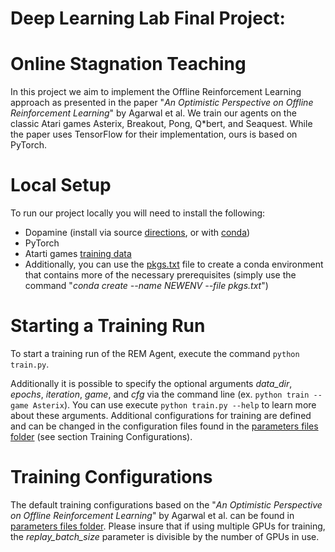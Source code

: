 # Deep Learning Lab Final Project:
# Online Stagnation Teaching

In this project we aim to implement the Offline Reinforcement Learning approach as presented in the paper "*An Optimistic Perspective on Offline Reinforcement Learning*" by Agarwal et al. We train our agents on the classic Atari games Asterix, Breakout, Pong, Q\*bert, and Seaquest. While the paper uses TensorFlow for their implementation, ours is based on PyTorch.

# Local Setup
To run our project locally you will need to install the following:
 - Dopamine (install via source [directions](https://github.com/google/dopamine#install-via-source), or with [conda](https://anaconda.org/powerai/dopamine-rl))
 - PyTorch
 - Atarti games [training data](https://console.cloud.google.com/storage/browser/atari-replay-datasets/dqn?pageState=(%22StorageObjectListTable%22:(%22f%22:%22%255B%255D%22))&prefix=&forceOnObjectsSortingFiltering=false)
 - Additionally, you can use the [pkgs.txt](offline_reinforcement/pkgs.txt) file to create a conda environment that contains more of the necessary prerequisites (simply use the command "*conda create --name NEWENV --file pkgs.txt*")

# Starting a Training Run
To start a training run of the REM Agent, execute the command `python train.py`. 

Additionally it is possible to specify the optional arguments *data_dir*, *epochs*, *iteration*, *game*, and *cfg* via the command line (ex. `python train --game Asterix`). You can use execute `python train.py --help` to learn more about these arguments. Additional configurations for training are defined and can be changed in the configuration files found in the [parameters files folder](offline_reinforcement/parameter_files/) (see section Training Configurations).


# Training Configurations
The default training configurations based on the "*An Optimistic Perspective on Offline Reinforcement Learning*" by Agarwal et al. can be found in [parameters files folder](offline_reinforcement/parameter_files/). Please insure that if using multiple GPUs for training, the *replay_batch_size* parameter is divisible by the number of GPUs in use. 
